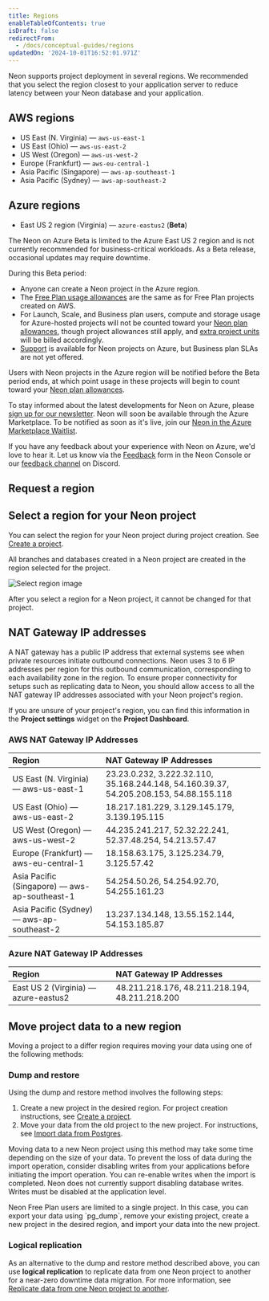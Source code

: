 ```yaml
---
title: Regions
enableTableOfContents: true
isDraft: false
redirectFrom:
  - /docs/conceptual-guides/regions
updatedOn: '2024-10-01T16:52:01.971Z'
---
```


Neon supports project deployment in several regions. We recommended that you select the region closest to your application server to reduce latency between your Neon database and your application.

## AWS regions

- US East (N. Virginia) &mdash; `aws-us-east-1`
- US East (Ohio) &mdash; `aws-us-east-2`
- US West (Oregon) &mdash; `aws-us-west-2`
- Europe (Frankfurt) &mdash; `aws-eu-central-1`
- Asia Pacific (Singapore) &mdash; `aws-ap-southeast-1`
- Asia Pacific (Sydney) &mdash; `aws-ap-southeast-2`

## Azure regions

- East US 2 region (Virginia) &mdash; `azure-eastus2` (**Beta**)

<Admonition type="note" title="About the Neon on Azure Beta">
The Neon on Azure Beta is limited to the Azure East US 2 region and is not currently recommended for business-critical workloads. As a Beta release, occasional updates may require downtime.

During this Beta period:

- Anyone can create a Neon project in the Azure region.
- The [Free Plan usage allowances](https://neon.tech/docs/introduction/plans#free-plan) are the same as for Free Plan projects created on AWS.
- For Launch, Scale, and Business plan users, compute and storage usage for Azure-hosted projects will not be counted toward your [Neon plan allowances](/docs/introduction/plans), though project allowances still apply, and [extra project units](/docs/introduction/extra-usage) will be billed accordingly.
- [Support](/docs/introduction/support) is available for Neon projects on Azure, but Business plan SLAs are not yet offered.

Users with Neon projects in the Azure region will be notified before the Beta period ends, at which point usage in these projects will begin to count toward your [Neon plan allowances](/docs/introduction/plans).

To stay informed about the latest developments for Neon on Azure, please [sign up for our newsletter](https://neon.tech/blog#subscribe-form). Neon will soon be available through the Azure Marketplace. To be notified as soon as it's live, join our [Neon in the Azure Marketplace Waitlist](https://neon.tech/azure-marketplace).

If you have any feedback about your experience with Neon on Azure, we'd love to hear it. Let us know via the [Feedback](https://console.neon.tech/app/projects?modal=feedback) form in the Neon Console or our [feedback channel](https://discord.com/channels/1176467419317940276/1176788564890112042) on Discord.
</Admonition>

## Request a region

<RegionRequest />

## Select a region for your Neon project

You can select the region for your Neon project during project creation. See [Create a project](/docs/manage/projects#create-a-project).

All branches and databases created in a Neon project are created in the region selected for the project.

![Select region image](/docs/introduction/project_creation_regions.png)

<Admonition type="note">
After you select a region for a Neon project, it cannot be changed for that project.
</Admonition>

## NAT Gateway IP addresses

A NAT gateway has a public IP address that external systems see when private resources initiate outbound connections. Neon uses 3 to 6 IP addresses per region for this outbound communication, corresponding to each availability zone in the region. To ensure proper connectivity for setups such as replicating data to Neon, you should allow access to all the NAT gateway IP addresses associated with your Neon project's region.

If you are unsure of your project's region, you can find this information in the **Project settings** widget on the **Project Dashboard**.

### AWS NAT Gateway IP Addresses

| Region                                        | NAT Gateway IP Addresses                                                               |
| :-------------------------------------------- | :------------------------------------------------------------------------------------- |
| US East (N. Virginia) — aws-us-east-1         | 23.23.0.232, 3.222.32.110, 35.168.244.148, 54.160.39.37, 54.205.208.153, 54.88.155.118 |
| US East (Ohio) — aws-us-east-2                | 18.217.181.229, 3.129.145.179, 3.139.195.115                                           |
| US West (Oregon) — aws-us-west-2              | 44.235.241.217, 52.32.22.241, 52.37.48.254, 54.213.57.47                               |
| Europe (Frankfurt) — aws-eu-central-1         | 18.158.63.175, 3.125.234.79, 3.125.57.42                                               |
| Asia Pacific (Singapore) — aws-ap-southeast-1 | 54.254.50.26, 54.254.92.70, 54.255.161.23                                              |
| Asia Pacific (Sydney) — aws-ap-southeast-2    | 13.237.134.148, 13.55.152.144, 54.153.185.87                                           |

### Azure NAT Gateway IP Addresses

| Region                               | NAT Gateway IP Addresses                       |
| :----------------------------------- | :--------------------------------------------- |
| East US 2 (Virginia) — azure-eastus2 | 48.211.218.176, 48.211.218.194, 48.211.218.200 |

## Move project data to a new region

Moving a project to a differ region requires moving your data using one of the following methods:

### Dump and restore

Using the dump and restore method involves the following steps:

1. Create a new project in the desired region. For project creation instructions, see [Create a project](/docs/manage/projects#create-a-project).
1. Move your data from the old project to the new project. For instructions, see [Import data from Postgres](/docs/import/migrate-from-postgres).

Moving data to a new Neon project using this method may take some time depending on the size of your data. To prevent the loss of data during the import operation, consider disabling writes from your applications before initiating the import operation. You can re-enable writes when the import is completed. Neon does not currently support disabling database writes. Writes must be disabled at the application level.

<Admonition type="note">
Neon Free Plan users are limited to a single project. In this case, you can export your data using `pg_dump`, remove your existing project, create a new project in the desired region, and import your data into the new project.
</Admonition>

### Logical replication

As an alternative to the dump and restore method described above, you can use **logical replication** to replicate data from one Neon project to another for a near-zero downtime data migration. For more information, see [Replicate data from one Neon project to another](/docs/guides/logical-replication-neon-to-neon).

<NeedHelp/>

